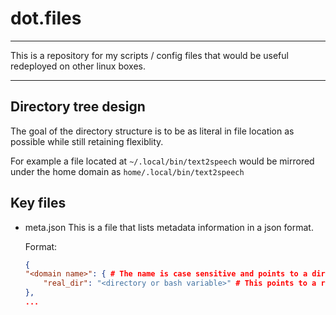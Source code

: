 # dot.files
---

This is a repository for my scripts / config files that would be useful redeployed on other linux boxes.

---

## Directory tree design

The goal of the directory structure is to be as literal in file location as possible while still retaining flexiblity.

For example a file located at `~/.local/bin/text2speech` would be mirrored under the home domain  as `home/.local/bin/text2speech`

## Key files

- meta.json
  This is a file that lists metadata information in a json format.

  Format:
  ```json
  {
  "<domain name>": { # The name is case sensitive and points to a directory which is on the same level as meta.json
      "real_dir": "<directory or bash variable>" # This points to a real directory when deploying or syncing
  },
  ...
  ```

